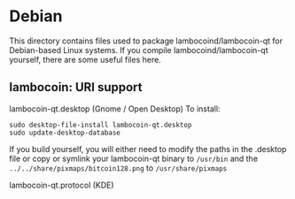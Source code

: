 
Debian
====================
This directory contains files used to package lambocoind/lambocoin-qt
for Debian-based Linux systems. If you compile lambocoind/lambocoin-qt yourself, there are some useful files here.

## lambocoin: URI support ##


lambocoin-qt.desktop  (Gnome / Open Desktop)
To install:

	sudo desktop-file-install lambocoin-qt.desktop
	sudo update-desktop-database

If you build yourself, you will either need to modify the paths in
the .desktop file or copy or symlink your lambocoin-qt binary to `/usr/bin`
and the `../../share/pixmaps/bitcoin128.png` to `/usr/share/pixmaps`

lambocoin-qt.protocol (KDE)

